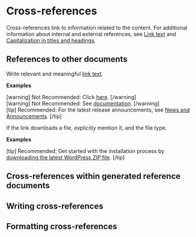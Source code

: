 # Cross-references

Cross-references link to information related to the content. For additional information about internal and external references, see [Link text]() and [Capitalization in titles and headings]().

## References to other documents

Write relevant and meaningful [link text]().

**Examples**  

[warning] Not Recommended: Click [here](https://wordpress.org/news/). [/warning]  
[warning] Not Recommended: See [documentation](https://wordpress.org/support/). [/warning]  
[tip] Recommended: For the latest release announcements, see [News and Announcements](https://wordpress.org/news/).  [/tip]  

If the link downloads a file, explicitly mention it, and the file type.

**Examples**  

[tip] Recommended: Get started with the installation process by [downloading the latest WordPress ZIP file](https://wordpress.org/latest.zip). [/tip]  

## Cross-references within generated reference documents

## Writing cross-references

## Formatting cross-references
